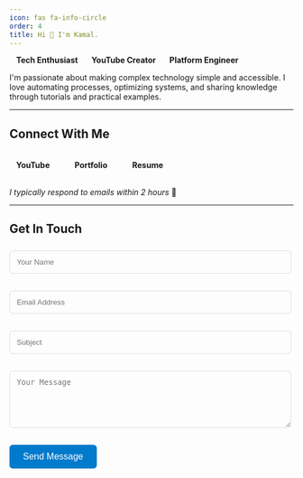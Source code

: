 ```yaml
---
icon: fas fa-info-circle
order: 4
title: Hi 👋 I'm Kamal.
---
```


<span style="display: inline-flex; align-items: center; gap: 12px;">
  <i class="fas fa-microchip" aria-hidden="true"></i> <strong>Tech Enthusiast</strong>
  <i class="fab fa-youtube" aria-hidden="true"></i> <strong>YouTube Creator</strong>
  <i class="fas fa-server" aria-hidden="true"></i> <strong>Platform Engineer</strong>
</span>

I'm passionate about making complex technology simple and accessible. I love automating processes, optimizing systems, and sharing knowledge through tutorials and practical examples.

---

## Connect With Me

<span style="display: inline-flex; align-items: center; gap: 32px; margin: 16.8px 0;">
  <a href="https://decr.in/subscribe" target="_blank" rel="noopener" title="YouTube" style="text-decoration: none; border: none;">
    <span style="display: inline-flex; align-items: center; gap: 12px;">
      <i class="fab fa-youtube" aria-hidden="true"></i> <strong>YouTube</strong>
    </span>
  </a>
  <a href="https://decr.in/portfolio" target="_blank" rel="noopener" title="Portfolio" style="text-decoration: none; border: none;">
    <span style="display: inline-flex; align-items: center; gap: 12px;">
      <i class="fas fa-briefcase" aria-hidden="true"></i> <strong>Portfolio</strong>
    </span>
  </a>
  <a href="https://decr.in/cv" target="_blank" rel="noopener" title="Resume" style="text-decoration: none; border: none;">
    <span style="display: inline-flex; align-items: center; gap: 12px;">
      <i class="fas fa-download" aria-hidden="true"></i> <strong>Resume</strong>
    </span>
  </a>
</span>

*I typically respond to emails within 2 hours* 📩

---

## Get In Touch

<form action="https://api.web3forms.com/submit" method="POST" style="max-width: 500px; margin: 0;">
    <input type="hidden" name="access_key" value="__FORMKEY__">
    <p>
        <input type="text" name="name" placeholder="Your Name" required 
               style="width: 100%; padding: 12px; margin: 8px 0; border: 1px solid #ddd; border-radius: 6px; background: transparent; box-sizing: border-box;">
    </p>
    <p>
        <input type="email" name="email" placeholder="Email Address" required 
               style="width: 100%; padding: 12px; margin: 8px 0; border: 1px solid #ddd; border-radius: 6px; background: transparent; box-sizing: border-box;">
    </p>
    <p>
        <input type="text" name="subject" placeholder="Subject" required 
               style="width: 100%; padding: 12px; margin: 8px 0; border: 1px solid #ddd; border-radius: 6px; background: transparent; box-sizing: border-box;">
    </p>
    <p>
        <textarea name="message" placeholder="Your Message" rows="5" required 
                  style="width: 100%; padding: 12px; margin: 8px 0; border: 1px solid #ddd; border-radius: 6px; background: transparent; resize: vertical; box-sizing: border-box;"></textarea>
    </p>
    <p>
        <button type="submit" 
                style="padding: 12px 24px; margin: 8px 0; background: #007acc; color: white; border: none; border-radius: 6px; cursor: pointer; font-size: 16px;">
            Send Message
        </button>
    </p>
</form>
